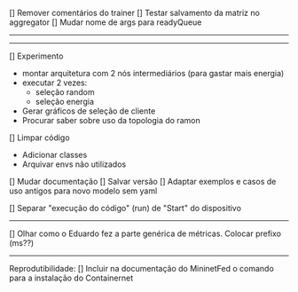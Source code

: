 [] Remover comentários do trainer
[] Testar salvamento da matriz no aggregator
[] Mudar nome de args para readyQueue

---

---

[] Experimento

- montar arquitetura com 2 nós intermediários (para gastar mais energia)
- executar 2 vezes:
  - seleção random
  - seleção energia
- Gerar gráficos de seleção de cliente
- Procurar saber sobre uso da topologia do ramon

[] Limpar código

- Adicionar classes
- Arquivar envs não utilizados

[] Mudar documentação
[] Salvar versão
[] Adaptar exemplos e casos de uso antigos para novo modelo sem yaml

[] Separar "execução do código" (run) de "Start" do dispositivo

---

[] Olhar como o Eduardo fez a parte genérica de métricas. Colocar prefixo (ms??)

---

Reprodutibilidade:
[] Incluir na documentação do MininetFed o comando para a instalação do Containernet
